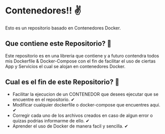 # Contenedores!! ✌

Esto es un repositorio basado en Contenedores Docker.

## Que contiene este Repositorio? 🤨

Este repositorio es en una libreria que contiene y a futuro contendra todos mis Dockerfile & Docker-Compose con el fin de facilitar el uso de ciertas App y Servicios el cual se alojan en contenedores Docker.

## Cual es el fin de este Repositorio? 🤔

* Facilitar la ejecucion de un CONTENEDOR que desees ejecutar que se encuentre en el repositorio. ✔
* Modificar cualquier dockerfile o docker-compose que encuentres aqui. ✔
* Corregir cada uno de los archivos creados en caso de algun error o quizas podrias informarme de ello. ✔
* Aprender el uso de Docker de manera facil y sencilla. ✔

